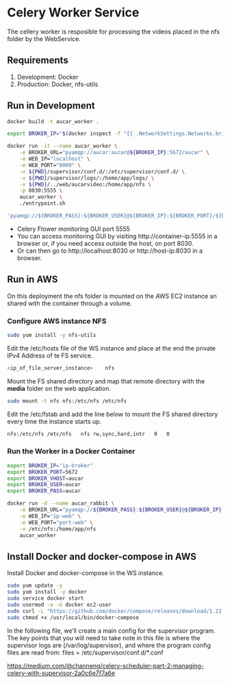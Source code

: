 # Celery Worker Service

The cellery worker is resposible for processing the videos placed in the nfs folder by the WebService. 

## Requirements

1. Development: Docker
2. Production: Docker, nfs-utils

## Run in Development

```sh
docker build -t aucar_worker .
```

```sh
export BROKER_IP="$(docker inspect -f "{{ .NetworkSettings.Networks.bridge.IPAddress }}" aucar_rabbit)"
```

```sh
docker run -it --name aucar_worker \
	-e BROKER_URL="pyamqp://aucar:aucar@${BROKER_IP}:5672/aucar" \
	-e WEB_IP="localhost" \
	-e WEB_PORT="8000" \
	-v ${PWD}/supervisor/conf.d/:/etc/supervisor/conf.d/ \
	-v ${PWD}/supervisor/logs/:/home/app/logs/ \
	-v ${PWD}/../web/aucarvideo:/home/app/nfs \
	-p 8030:5555 \
	aucar_worker \
	./entrypoint.sh
```

```sh
'pyamqp://${BROKER_PASS}:${BROKER_USER}@${BROKER_IP}:${BROKER_PORT}/${BROKER_VHOST}'
```

* Celery Flower monitoring GUI port 5555
* You can access monitoring GUI by visiting http://container-ip:5555 in a browser or, if you need access outside the host, on port 8030.
* Or can then go to http://localhost:8030 or http://host-ip:8030 in a browser.

## Run in AWS

On this deployment the nfs folder is mounted on the AWS EC2 instance an shared with the container through a volume.

### Configure AWS instance NFS

```sh
sudo yum install -y nfs-utils
```

Edit the /etc/hosts file of the WS instance and place at the end the private IPv4 Address of te FS service.

```sh
<ip_of_file_server_instance> 	nfs
```

Mount the FS shared directory and map that remote directory with the **media** folder on the web application.

```sh
sudo mount -t nfs nfs:/etc/nfs /etc/nfs
```

Edit the /etc/fstab and add the line below to mount the FS shared directory every time the instance starts up. 

```sh
nfs:/etc/nfs /etc/nfs	nfs	rw,sync,hard,intr	0	0
```

### Run the Worker in a Docker Container

```sh
export BROKER_IP="ip-broker"
export BROKER_PORT=5672
export BROKER_VHOST=aucar
export BROKER_USER=aucar
export BROKER_PASS=aucar
```

```sh
docker run -d --name aucar_rabbit \
	-e BROKER_URL="pyamqp://${BROKER_PASS}:${BROKER_USER}@${BROKER_IP}:${BROKER_PORT}/${BROKER_VHOST}" \
	-e WEB_IP="ip-web" \
	-e WEB_PORT="port-web" \
	-v /etc/nfs:/home/app/nfs
	aucar_worker
```

## Install Docker and docker-compose in AWS 

Install Docker and docker-compose in the WS instance.

```sh
sudo yum update -y
sudo yum install -y docker
sudo service docker start
sudo usermod -a -G docker ec2-user
sudo curl -L "https://github.com/docker/compose/releases/download/1.22.0/docker-compose-$(uname -s)-$(uname -m)" -o /usr/local/bin/docker-compose
sudo chmod +x /usr/local/bin/docker-compose
```


In the following file, we’ll create a main config for the supervisor program. The key points that you will need to take note in this file is where the supervisor logs are (/var/log/supervisor), and where the program config files are read from: files = /etc/supervisor/conf.d/*.conf

https://medium.com/@channeng/celery-scheduler-part-2-managing-celery-with-supervisor-2a0c6e7f7a6e


